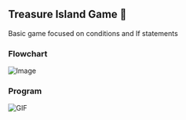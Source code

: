## Treasure Island Game 💎

Basic game focused on conditions and If statements

### Flowchart 

![Image](https://i.imgur.com/6Suxy9f.png)

### Program

![GIF](https://i.imgur.com/NqcrAks.gif)